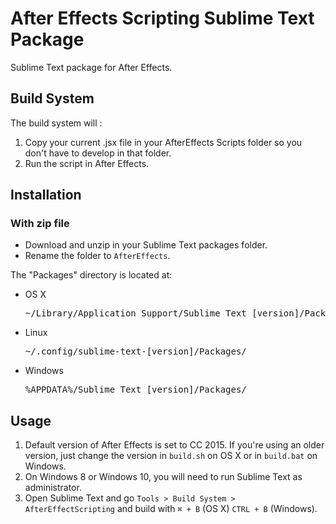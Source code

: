 After Effects Scripting Sublime Text Package
============================================

Sublime Text package for After Effects. 

## Build System

The build system will : 

1. Copy your current .jsx file in your AfterEffects Scripts folder so you don't have to develop in that folder.
2. Run the script in After Effects.

## Installation

### With zip file

- Download and unzip in your Sublime Text packages folder.
- Rename the folder to `AfterEffects`.

The "Packages" directory is located at:

- OS X

  <pre>~/Library/Application Support/Sublime Text [version]/Packages</pre>

- Linux

  <pre>~/.config/sublime-text-[version]/Packages/</pre>

- Windows

  <pre>%APPDATA%/Sublime Text [version]/Packages/</pre>


## Usage

1. Default version of After Effects is set to CC 2015. If you're using an older version, just change the version in `build.sh` on OS X or in `build.bat` on Windows.
2. On Windows 8 or Windows 10, you will need to run Sublime Text as administrator.
3. Open Sublime Text and go `Tools > Build System > AfterEffectScripting` and build with `⌘ + B` (OS X) `CTRL + B` (Windows).
